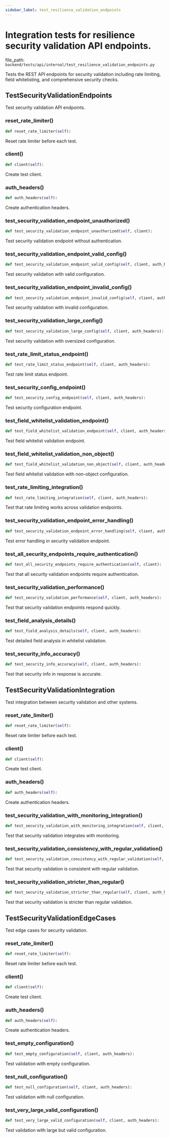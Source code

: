 ```yaml
---
sidebar_label: test_resilience_validation_endpoints
---
```


# Integration tests for resilience security validation API endpoints.

  file_path: `backend/tests/api/internal/test_resilience_validation_endpoints.py`

Tests the REST API endpoints for security validation including rate limiting,
field whitelisting, and comprehensive security checks.

## TestSecurityValidationEndpoints

Test security validation API endpoints.

### reset_rate_limiter()

```python
def reset_rate_limiter(self):
```

Reset rate limiter before each test.

### client()

```python
def client(self):
```

Create test client.

### auth_headers()

```python
def auth_headers(self):
```

Create authentication headers.

### test_security_validation_endpoint_unauthorized()

```python
def test_security_validation_endpoint_unauthorized(self, client):
```

Test security validation endpoint without authentication.

### test_security_validation_endpoint_valid_config()

```python
def test_security_validation_endpoint_valid_config(self, client, auth_headers):
```

Test security validation with valid configuration.

### test_security_validation_endpoint_invalid_config()

```python
def test_security_validation_endpoint_invalid_config(self, client, auth_headers):
```

Test security validation with invalid configuration.

### test_security_validation_large_config()

```python
def test_security_validation_large_config(self, client, auth_headers):
```

Test security validation with oversized configuration.

### test_rate_limit_status_endpoint()

```python
def test_rate_limit_status_endpoint(self, client, auth_headers):
```

Test rate limit status endpoint.

### test_security_config_endpoint()

```python
def test_security_config_endpoint(self, client, auth_headers):
```

Test security configuration endpoint.

### test_field_whitelist_validation_endpoint()

```python
def test_field_whitelist_validation_endpoint(self, client, auth_headers):
```

Test field whitelist validation endpoint.

### test_field_whitelist_validation_non_object()

```python
def test_field_whitelist_validation_non_object(self, client, auth_headers):
```

Test field whitelist validation with non-object configuration.

### test_rate_limiting_integration()

```python
def test_rate_limiting_integration(self, client, auth_headers):
```

Test that rate limiting works across validation endpoints.

### test_security_validation_endpoint_error_handling()

```python
def test_security_validation_endpoint_error_handling(self, client, auth_headers):
```

Test error handling in security validation endpoint.

### test_all_security_endpoints_require_authentication()

```python
def test_all_security_endpoints_require_authentication(self, client):
```

Test that all security validation endpoints require authentication.

### test_security_validation_performance()

```python
def test_security_validation_performance(self, client, auth_headers):
```

Test that security validation endpoints respond quickly.

### test_field_analysis_details()

```python
def test_field_analysis_details(self, client, auth_headers):
```

Test detailed field analysis in whitelist validation.

### test_security_info_accuracy()

```python
def test_security_info_accuracy(self, client, auth_headers):
```

Test that security info in response is accurate.

## TestSecurityValidationIntegration

Test integration between security validation and other systems.

### reset_rate_limiter()

```python
def reset_rate_limiter(self):
```

Reset rate limiter before each test.

### client()

```python
def client(self):
```

Create test client.

### auth_headers()

```python
def auth_headers(self):
```

Create authentication headers.

### test_security_validation_with_monitoring_integration()

```python
def test_security_validation_with_monitoring_integration(self, client, auth_headers):
```

Test that security validation integrates with monitoring.

### test_security_validation_consistency_with_regular_validation()

```python
def test_security_validation_consistency_with_regular_validation(self, client, auth_headers):
```

Test that security validation is consistent with regular validation.

### test_security_validation_stricter_than_regular()

```python
def test_security_validation_stricter_than_regular(self, client, auth_headers):
```

Test that security validation is stricter than regular validation.

## TestSecurityValidationEdgeCases

Test edge cases for security validation.

### reset_rate_limiter()

```python
def reset_rate_limiter(self):
```

Reset rate limiter before each test.

### client()

```python
def client(self):
```

Create test client.

### auth_headers()

```python
def auth_headers(self):
```

Create authentication headers.

### test_empty_configuration()

```python
def test_empty_configuration(self, client, auth_headers):
```

Test validation with empty configuration.

### test_null_configuration()

```python
def test_null_configuration(self, client, auth_headers):
```

Test validation with null configuration.

### test_very_large_valid_configuration()

```python
def test_very_large_valid_configuration(self, client, auth_headers):
```

Test validation with large but valid configuration.

